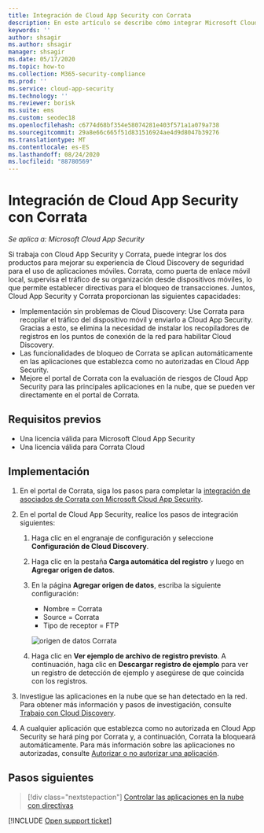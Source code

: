 ```yaml
---
title: Integración de Cloud App Security con Corrata
description: En este artículo se describe cómo integrar Microsoft Cloud App Security con Corrata para un Cloud Discovery sin problemas y un bloque automatizado de aplicaciones no autorizadas.
keywords: ''
author: shsagir
ms.author: shsagir
manager: shsagir
ms.date: 05/17/2020
ms.topic: how-to
ms.collection: M365-security-compliance
ms.prod: ''
ms.service: cloud-app-security
ms.technology: ''
ms.reviewer: borisk
ms.suite: ems
ms.custom: seodec18
ms.openlocfilehash: c6774d68bf354e58074281e403f571a1a079a738
ms.sourcegitcommit: 29a8e66c665f51d831516924ae4d9d8047b39276
ms.translationtype: MT
ms.contentlocale: es-ES
ms.lasthandoff: 08/24/2020
ms.locfileid: "88780569"
---
```

# <a name="integrate-cloud-app-security-with-corrata"></a>Integración de Cloud App Security con Corrata

*Se aplica a: Microsoft Cloud App Security*

Si trabaja con Cloud App Security y Corrata, puede integrar los dos productos para mejorar su experiencia de Cloud Discovery de seguridad para el uso de aplicaciones móviles. Corrata, como puerta de enlace móvil local, supervisa el tráfico de su organización desde dispositivos móviles, lo que permite establecer directivas para el bloqueo de transacciones. Juntos, Cloud App Security y Corrata proporcionan las siguientes capacidades:

- Implementación sin problemas de Cloud Discovery: Use Corrata para recopilar el tráfico del dispositivo móvil y enviarlo a Cloud App Security. Gracias a esto, se elimina la necesidad de instalar los recopiladores de registros en los puntos de conexión de la red para habilitar Cloud Discovery.
- Las funcionalidades de bloqueo de Corrata se aplican automáticamente en las aplicaciones que establezca como no autorizadas en Cloud App Security.
- Mejore el portal de Corrata con la evaluación de riesgos de Cloud App Security para las principales aplicaciones en la nube, que se pueden ver directamente en el portal de Corrata.

## <a name="prerequisites"></a>Requisitos previos

- Una licencia válida para Microsoft Cloud App Security
- Una licencia válida para Corrata Cloud

## <a name="deployment"></a>Implementación

1. En el portal de Corrata, siga los pasos para completar la [integración de asociados de Corrata con Microsoft Cloud App Security](https://corrata.com/microsoft-mcas-onboarding).
2. En el portal de Cloud App Security, realice los pasos de integración siguientes:
    1. Haga clic en el engranaje de configuración y seleccione **Configuración de Cloud Discovery**.
    2. Haga clic en la pestaña **Carga automática del registro** y luego en **Agregar origen de datos**.
    3. En la página **Agregar origen de datos**, escriba la siguiente configuración:

        - Nombre = Corrata
        - Source = Corrata
        - Tipo de receptor = FTP

        ![origen de datos Corrata](media/data-source-corrata.png)

    4. Haga clic en **Ver ejemplo de archivo de registro previsto**. A continuación, haga clic en **Descargar registro de ejemplo** para ver un registro de detección de ejemplo y asegúrese de que coincida con los registros.

3. Investigue las aplicaciones en la nube que se han detectado en la red. Para obtener más información y pasos de investigación, consulte [Trabajo con Cloud Discovery](working-with-cloud-discovery-data.md).

4. A cualquier aplicación que establezca como no autorizada en Cloud App Security se hará ping por Corrata y, a continuación, Corrata la bloqueará automáticamente. Para más información sobre las aplicaciones no autorizadas, consulte [Autorizar o no autorizar una aplicación](governance-discovery.md#BKMK_SanctionApp).

## <a name="next-steps"></a>Pasos siguientes

> [!div class="nextstepaction"]
> [Controlar las aplicaciones en la nube con directivas](control-cloud-apps-with-policies.md)

[!INCLUDE [Open support ticket](includes/support.md)]
